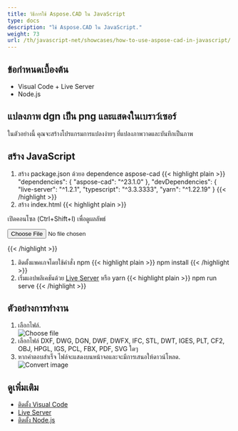 ```yaml
---
title: วิธีการใช้ Aspose.CAD ใน JavaScript
type: docs
description: "ใช้ Aspose.CAD ใน JavaScript."
weight: 73
url: /th/javascript-net/showcases/how-to-use-aspose-cad-in-javascript/
---
```


## ข้อกำหนดเบื้องต้น
- Visual Code + Live Server
- Node.js

## แปลงภาพ dgn เป็น png และแสดงในเบราว์เซอร์

ในตัวอย่างนี้ คุณจะสร้างโปรแกรมการแปลงง่ายๆ ที่แปลงภาพวาดและบันทึกเป็นภาพ

## สร้าง JavaScript

1. สร้าง package.json ด้วยอ dependence aspose-cad
{{< highlight plain >}}
"dependencies": {
    "aspose-cad": "^23.1.0"
  },
 "devDependencies": {
    "live-server": "^1.2.1",
    "typescript": "^3.3.3333",
    "yarn": "^1.22.19"
  }
{{< /highlight >}}
1. สร้าง index.html
{{< highlight plain >}}
<!DOCTYPE html>
เปิดคอนโซล (Ctrl+Shift+I) เพื่อดูผลลัพธ์

<script src="./node_modules/aspose-cad/dotnet.js"></script>
<script type="module" src="./node_modules/aspose-cad/es2015/index-js.js"></script>

<body>
	<input id="file" type="file">
	<img id="image" />
</body>

<script>
window.onload = async function () {
	document.querySelector('input').addEventListener('change', function() {
      var reader = new FileReader();
      reader.onload = function() {
      
          var arrayBuffer = this.result;
          var array = new Uint8Array(arrayBuffer);
          
		  //GET_FILE_FORMAT
		  fileFormat = Aspose.CAD.Image.getFileFormat(array);
          console.log(fileFormat);
		  
		  // LOAD
		  file = Aspose.CAD.Image.load(array);
          console.log(file);
		  
		  // SAVE
		  exportedFilePromise = Aspose.CAD.Image.save(array, new Aspose.CAD.PngOptions());
		  exportedFilePromise.then(exportedFile => {
			console.log(exportedFile);
			
			var urlCreator = window.URL || window.webkitURL;
			var blob = new Blob([exportedFile], { type: 'application/octet-stream' });
            var imageUrl = urlCreator.createObjectURL(blob);
            document.querySelector("#image").src = imageUrl;
		  });
      }
	  
      reader.readAsArrayBuffer(this.files[0]);
    }, 
	false);
};
</script>
{{< /highlight >}}

1. ติดตั้งแพคเกจโดยใช้คำสั่ง npm
{{< highlight plain >}}
npm install
{{< /highlight >}}
1. เริ่มแอปพลิเคชันด้วย [Live Server](https://marketplace.visualstudio.com/items?itemName=ritwickdey.LiveServer/) หรือ yarn
{{< highlight plain >}}
npm run serve
{{< /highlight >}}

## ตัวอย่างการทำงาน

1. เลือกไฟล์.<br>
![Choose file](/cad/_assets/javascript-net/javascript-net/choose-file.png)<br>
1. เลือกไฟล์ DXF, DWG, DGN, DWF, DWFX, IFC, STL, DWT, IGES, PLT, CF2, OBJ, HPGL, IGS, PCL, FBX, PDF, SVG ใดๆ
1. หากคำตอบสำเร็จ ไฟล์จะแสดงบนหน้าจอและจะมีการเสนอให้ดาวน์โหลด.<br>
![Convert image](/cad/_assets/javascript-net/javascript-net/convert-image.png)<br>
## ดูเพิ่มเติม

- [ติดตั้ง Visual Code](https://code.visualstudio.com/)
- [Live Server](https://marketplace.visualstudio.com/items?itemName=ritwickdey.LiveServer/)
- [ติดตั้ง Node.js](https://nodejs.org/en/)
